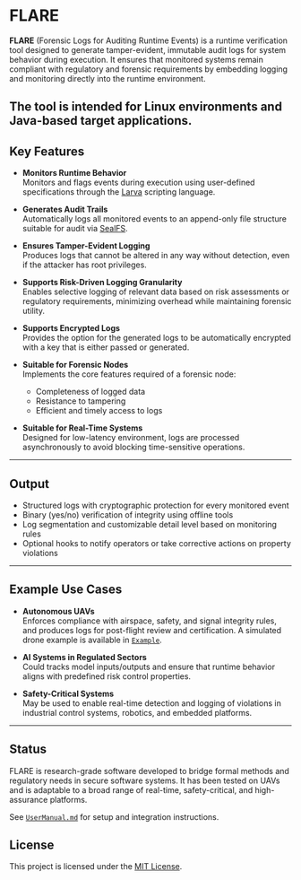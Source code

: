 # FLARE

**FLARE** (Forensic Logs for Auditing Runtime Events) is a runtime verification tool designed to generate tamper-evident, immutable audit logs for system behavior during execution. It ensures that monitored systems remain compliant with regulatory and forensic requirements by embedding logging and monitoring directly into the runtime environment.

The tool is intended for Linux environments and Java-based target applications.
---

## Key Features

- **Monitors Runtime Behavior**  
  Monitors and flags events during execution using user-defined specifications through the [Larva](https://github.com/ccol002/larva-rv-tool) scripting language.

- **Generates Audit Trails**  
  Automatically logs all monitored events to an append-only file structure suitable for audit via [SealFS](https://github.com/ccol002/sealfs).

- **Ensures Tamper-Evident Logging**  
  Produces logs that cannot be altered in any way without detection, even if the attacker has root privileges.

- **Supports Risk-Driven Logging Granularity**  
  Enables selective logging of relevant data based on risk assessments or regulatory requirements, minimizing overhead while maintaining forensic utility.

- **Supports Encrypted Logs**  
  Provides the option for the generated logs to be automatically encrypted with a key that is either passed or generated.
  
- **Suitable for Forensic Nodes**  
  Implements the core features required of a forensic node:
  - Completeness of logged data
  - Resistance to tampering
  - Efficient and timely access to logs

- **Suitable for Real-Time Systems**  
  Designed for low-latency environment, logs are processed asynchronously to avoid blocking time-sensitive operations.

---

## Output

- Structured logs with cryptographic protection for every monitored event
- Binary (yes/no) verification of integrity using offline tools
- Log segmentation and customizable detail level based on monitoring rules
- Optional hooks to notify operators or take corrective actions on property violations

---

## Example Use Cases

- **Autonomous UAVs**  
  Enforces compliance with airspace, safety, and signal integrity rules, and produces logs for post-flight review and certification.
  A simulated drone example is available in [`Example`](./Example/).
  
- **AI Systems in Regulated Sectors**  
  Could tracks model inputs/outputs and ensure that runtime behavior aligns with predefined risk control properties.

- **Safety-Critical Systems**  
  May be used to enable real-time detection and logging of violations in industrial control systems, robotics, and embedded platforms.

---

## Status

FLARE is research-grade software developed to bridge formal methods and regulatory needs in secure software systems. It has been tested on UAVs and is adaptable to a broad range of real-time, safety-critical, and high-assurance platforms.

See [`UserManual.md`](./UserManual.md) for setup and integration instructions.

## License

This project is licensed under the [MIT License](./LICENSE).
